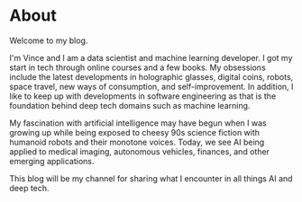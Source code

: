 # About

Welcome to my blog.

I'm Vince and I am a data scientist and machine learning developer. I got my start in tech through online courses and a few books. My obsessions include the latest developments in holographic glasses, digital coins, robots, space travel, new ways of consumption, and self-improvement. In addition, I like to keep up with developments in software engineering as that is the foundation behind deep tech domains such as machine learning.

My fascination with artificial intelligence may have begun when I was growing up while being exposed to cheesy 90s science fiction with humanoid robots and their monotone voices. Today, we see AI being applied to medical imaging, autonomous vehicles, finances, and other emerging applications.

This blog will be my channel for sharing what I encounter in all things AI and deep tech.
